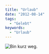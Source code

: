 ```yaml
---
title: "Urlaub"
date: "2012-08-14"
tags:
  - "Gelebt"
keywords:
  - "Urlaub"
---
```


![Bin kurz weg.](/images/codecandies/moewe.jpg)
